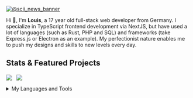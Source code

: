 
[![@scii_news_banner](https://github.com/codedotspirit/codedotspirit/assets/66965600/402f7784-886d-4bbf-a00f-241b5f104017)](https://github.com/codedotspirit/at-scii)

Hi 👋, I'm **Louis**, a 17 year old full-stack web developer from Germany. I specialize in TypeScript frontend development via NextJS, but have used a lot of languages (such as Rust, PHP and SQL) and frameworks (take Express.js or Electron as an example). My perfectionist nature enables me to push my designs and skills to new levels every day.

## Stats & Featured Projects
<a href="https://github.com/codedotspirit/at-scii" style="text-decoration: none;"><img align="center" src="https://github-readme-stats.vercel.app/api/pin/?username=codedotspirit&repo=at-scii&theme=dark&border_color=0b0b0b&bg_color=0b0b0b&border_radius=16&text_color=ffffff&icon_color=e30449" /></a>
&nbsp;
<a href="https://github.com/codedotspirit/Website"><img align="center" src="https://github-readme-stats.vercel.app/api/pin/?username=codedotspirit&repo=Website&theme=dark&border_color=0b0b0b&bg_color=0b0b0b&border_radius=16&text_color=ffffff&icon_color=e30449" /></a>

<details>
  <summary>My Languages and Tools</summary>
  
  #### Programming Languages:
  <p align="left">
    <a href="https://developer.mozilla.org/en-US/docs/Web/JavaScript" target="_blank" rel="noreferrer"><img src="https://raw.githubusercontent.com/devicons/devicon/master/icons/javascript/javascript-original.svg" alt="javascript" width="40" height="40"/></a>
    <a href="https://www.typescriptlang.org/" target="_blank" rel="noreferrer"><img src="https://raw.githubusercontent.com/devicons/devicon/master/icons/typescript/typescript-original.svg" alt="typescript" width="40" height="40"/></a>
    <a href="https://www.rust-lang.org" target="_blank" rel="noreferrer"><img src="https://raw.githubusercontent.com/devicons/devicon/master/icons/rust/rust-plain.svg" alt="rust" width="40" height="40"/></a>
  </p>
  
  #### Frontend Development:
  <p align="left">
    <a href="https://www.w3schools.com/css/" target="_blank" rel="noreferrer"><img src="https://raw.githubusercontent.com/devicons/devicon/master/icons/css3/css3-original-wordmark.svg" alt="css3" width="40" height="40"/></a>
    <a href="https://www.w3.org/html/" target="_blank" rel="noreferrer"><img src="https://raw.githubusercontent.com/devicons/devicon/master/icons/html5/html5-original-wordmark.svg" alt="html5" width="40" height="40"/></a>
    <a href="https://tailwindcss.com/" target="_blank" rel="noreferrer"><img src="https://www.vectorlogo.zone/logos/tailwindcss/tailwindcss-icon.svg" alt="tailwind" width="40" height="40"/></a>
    <a href="https://reactjs.org/" target="_blank" rel="noreferrer"><img src="https://raw.githubusercontent.com/devicons/devicon/master/icons/react/react-original-wordmark.svg" alt="react" width="40" height="40"/></a>
    <a href="https://nextjs.org/" target="_blank" rel="noreferrer"><img src="https://cdn.worldvectorlogo.com/logos/nextjs-2.svg" alt="nextjs" width="40" height="40"/></a>
  </p>
  
  #### Backend Development:
  <p align="left">
    <a href="https://www.nginx.com" target="_blank" rel="noreferrer"><img src="https://raw.githubusercontent.com/devicons/devicon/master/icons/nginx/nginx-original.svg" alt="nginx" width="40" height="40"/></a>
    <a href="https://nodejs.org" target="_blank" rel="noreferrer"><img src="https://raw.githubusercontent.com/devicons/devicon/master/icons/nodejs/nodejs-original-wordmark.svg" alt="nodejs" width="40" height="40"/></a>
    <a href="https://expressjs.com" target="_blank" rel="noreferrer"><img src="https://raw.githubusercontent.com/devicons/devicon/master/icons/express/express-original-wordmark.svg" alt="express" width="40" height="40"/></a>
  </p>
  
  #### Databases
  <p align="left">
    <a href="https://surrealdb.com/" target="_blank" rel="noreferrer"><img src="https://raw.githubusercontent.com/surrealdb/.github/main/img/icon.png" alt="surrealdb" width="40" height="40"/></a>
    <a href="https://mariadb.org/" target="_blank" rel="noreferrer"><img src="https://www.vectorlogo.zone/logos/mariadb/mariadb-icon.svg" alt="mariadb" width="40" height="40"/></a> 
    <a href="https://www.mysql.com/" target="_blank" rel="noreferrer"><img src="https://raw.githubusercontent.com/devicons/devicon/master/icons/mysql/mysql-original-wordmark.svg" alt="mysql" width="40" height="40"/></a>
  </p>
  
  #### Devops
  <p align="left">
    <a href="https://www.docker.com/" target="_blank" rel="noreferrer"><img src="https://raw.githubusercontent.com/devicons/devicon/master/icons/docker/docker-original-wordmark.svg" alt="docker" width="40" height="40"/></a>
    <a href="https://www.gnu.org/software/bash/" target="_blank" rel="noreferrer"><img src="https://www.vectorlogo.zone/logos/gnu_bash/gnu_bash-icon.svg" alt="bash" width="40" height="40"/></a>
  </p>
  
  #### Frameworks
  <p align="left">
    <a href="https://www.electronjs.org" target="_blank" rel="noreferrer"><img src="https://raw.githubusercontent.com/devicons/devicon/master/icons/electron/electron-original.svg" alt="electron" width="40" height="40"/></a>
  </p>
  
  #### Software
  <p align="left">
    <a href="https://www.figma.com/" target="_blank" rel="noreferrer"><img src="https://www.vectorlogo.zone/logos/figma/figma-icon.svg" alt="figma" width="40" height="40"/></a>
    <a href="https://www.photoshop.com/en" target="_blank" rel="noreferrer"><img src="https://raw.githubusercontent.com/devicons/devicon/master/icons/photoshop/photoshop-line.svg" alt="photoshop" width="40" height="40"/></a>
    <a href="https://postman.com" target="_blank" rel="noreferrer"><img src="https://www.vectorlogo.zone/logos/getpostman/getpostman-icon.svg" alt="postman" width="40" height="40"/></a>
    <a href="https://insomnia.rest" target="_blank" rel="noreferrer"><img src="https://insomnia.rest/images/insomnia-logo.svg" alt="insomnia" width="40" height="40"/></a>
  </p>
  
  #### Other 
  <p align="left">
    <a href="https://www.linux.org/" target="_blank" rel="noreferrer"><img src="https://raw.githubusercontent.com/devicons/devicon/master/icons/linux/linux-original.svg" alt="linux" width="40" height="40"/></a>
    <a href="https://git-scm.com/" target="_blank" rel="noreferrer"><img src="https://www.vectorlogo.zone/logos/git-scm/git-scm-icon.svg" alt="git" width="40" height="40"/></a>
    <a href="https://www.arduino.cc/" target="_blank" rel="noreferrer"><img src="https://cdn.worldvectorlogo.com/logos/arduino-1.svg" alt="arduino" width="40" height="40"/></a>
  </p>
</details>
